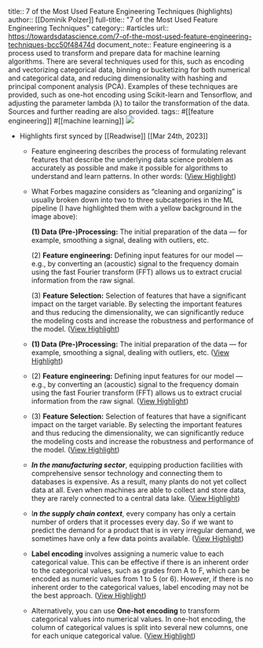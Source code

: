title:: 7 of the Most Used Feature Engineering Techniques (highlights)
author:: [[Dominik Polzer]]
full-title:: "7 of the Most Used Feature Engineering Techniques"
category:: #articles
url:: https://towardsdatascience.com/7-of-the-most-used-feature-engineering-techniques-bcc50f48474d
document_note:: Feature engineering is a process used to transform and prepare data for machine learning algorithms. There are several techniques used for this, such as encoding and vectorizing categorical data, binning or bucketizing for both numerical and categorical data, and reducing dimensionality with hashing and principal component analysis (PCA). Examples of these techniques are provided, such as one-hot encoding using Scikit-learn and Tensorflow, and adjusting the parameter lambda (λ) to tailor the transformation of the data. Sources and further reading are also provided.
tags:: #[[feature engineering]] #[[machine learning]] 
![](https://readwise-assets.s3.amazonaws.com/media/uploaded_book_covers/profile_5318/1vaXzV9kTLdiVTcoJ94hmXw.png)

- Highlights first synced by [[Readwise]] [[Mar 24th, 2023]]
	- Feature engineering describes the process of formulating relevant features that describe the underlying data science problem as accurately as possible and make it possible for algorithms to understand and learn patterns. In other words: ([View Highlight](https://read.readwise.io/read/01gw9afdzb9q2279g7c5cqf5jp))
	- What Forbes magazine considers as “cleaning and organizing” is usually broken down into two to three subcategories in the ML pipeline (I have highlighted them with a yellow background in the image above):
	  
	  **(1) Data (Pre-)Processing:** The initial preparation of the data — for example, smoothing a signal, dealing with outliers, etc.
	  
	  (2) **Feature engineering:** Defining input features for our model — e.g., by converting an (acoustic) signal to the frequency domain using the fast Fourier transform (FFT) allows us to extract crucial information from the raw signal.
	  
	  (3) **Feature Selection:** Selection of features that have a significant impact on the target variable. By selecting the important features and thus reducing the dimensionality, we can significantly reduce the modeling costs and increase the robustness and performance of the model. ([View Highlight](https://read.readwise.io/read/01gw30ph2eqmew858p8f3q5hqp))
	- **(1) Data (Pre-)Processing:** The initial preparation of the data — for example, smoothing a signal, dealing with outliers, etc. ([View Highlight](https://read.readwise.io/read/01gw9afkyvar7y7ze0cgbyg3jw))
	- (2) **Feature engineering:** Defining input features for our model — e.g., by converting an (acoustic) signal to the frequency domain using the fast Fourier transform (FFT) allows us to extract crucial information from the raw signal. ([View Highlight](https://read.readwise.io/read/01gw9afmv9dwr1b4c2v9av19na))
	- (3) **Feature Selection:** Selection of features that have a significant impact on the target variable. By selecting the important features and thus reducing the dimensionality, we can significantly reduce the modeling costs and increase the robustness and performance of the model. ([View Highlight](https://read.readwise.io/read/01gw9afrayck9jx1r2v5qqec71))
	- ***In the manufacturing sector***, equipping production facilities with comprehensive sensor technology and connecting them to databases is expensive. As a result, many plants do not yet collect data at all. Even when machines are able to collect and store data, they are rarely connected to a central data lake. ([View Highlight](https://read.readwise.io/read/01gw30ptw8amavk17313rf10pj))
	- I***n the supply chain context***, every company has only a certain number of orders that it processes every day. So if we want to predict the demand for a product that is in very irregular demand, we sometimes have only a few data points available. ([View Highlight](https://read.readwise.io/read/01gw30py4fqvsdb4azv9749j0m))
	- **Label encoding** involves assigning a numeric value to each categorical value. This can be effective if there is an inherent order to the categorical values, such as grades from A to F, which can be encoded as numeric values from 1 to 5 (or 6). However, if there is no inherent order to the categorical values, label encoding may not be the best approach. ([View Highlight](https://read.readwise.io/read/01gw30rhfve0hm7nzs3j6yymad))
	- Alternatively, you can use **One-hot encoding** to transform categorical values into numerical values. In one-hot encoding, the column of categorical values is split into several new columns, one for each unique categorical value. ([View Highlight](https://read.readwise.io/read/01gw30rmarqv9h28r2bp4qjkk8))